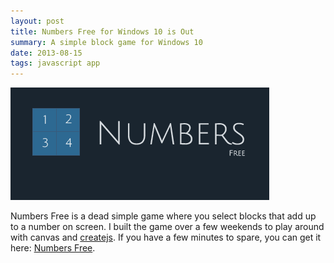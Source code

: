 ```yaml
---
layout: post
title: Numbers Free for Windows 10 is Out
summary: A simple block game for Windows 10
date: 2013-08-15
tags: javascript app
---
```

![logo](./images/numbers-free.png)

Numbers Free is a dead simple game where you select blocks that add up to a number on screen. I built the game over a few weekends to play around with canvas and [createjs](http://www.createjs.com/). If you have a few minutes to spare, you can get it here: [Numbers Free](https://www.microsoft.com/en-ca/store/games/numbers-free/9wzdncrdrdw7).
